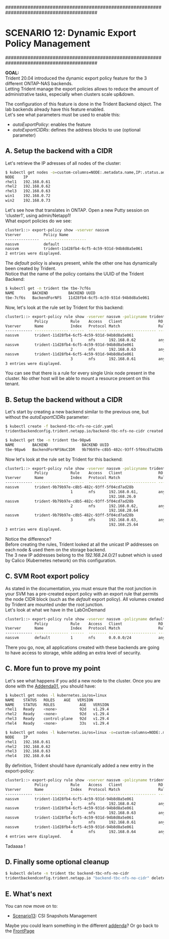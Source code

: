 #########################################################################################
# SCENARIO 12: Dynamic Export Policy Management
#########################################################################################

**GOAL:**  
Trident 20.04 introduced the dynamic export policy feature for the 3 different ONTAP-NAS backends.  
Letting Trident manage the export policies allows to reduce the amount of administrative tasks, especially when clusters scale up&down.

The configuration of this feature is done in the Trident Backend object. The lab backends already have this feature enabled.  
Let's see what parameters must be used to enable this:  
- *autoExportPolicy*: enables the feature  
- *autoExportCIDRs*: defines the address blocks to use (optional parameter)  

## A. Setup the backend with a CIDR

Let's retrieve the IP adresses of all nodes of the cluster:

```bash
$ kubectl get nodes -o=custom-columns=NODE:.metadata.name,IP:.status.addresses[0].address
NODE    IP
rhel1   192.168.0.61
rhel2   192.168.0.62
rhel3   192.168.0.63
win1    192.168.0.72
win2    192.168.0.73
```

Let's see how that translates in ONTAP. Open a new Putty session on 'cluster1', using admin/Netapp1!  
What export policies do we see:  
```bash
cluster1::> export-policy show -vserver nassvm
Vserver          Policy Name
---------------  -------------------
nassvm           default
nassvm           trident-11d28fb4-6cf5-4c59-931d-94b8d8a5e061
2 entries were displayed.
```

The _default_ policy is always present, while the other one has dynamically been created by Trident.  
Notice that the name of the policy contains the UUID of the Trident Backend:
```bash
$ kubectl get -n trident tbe tbe-7cf6s
NAME        BACKEND         BACKEND UUID
tbe-7cf6s   BackendForNFS   11d28fb4-6cf5-4c59-931d-94b8d8a5e061
```

Now, let's look at the rule set by Trident for this backend:  
```bash
cluster1::> export-policy rule show -vserver nassvm -policyname trident-11d28fb4-6cf5-4c59-931d-94b8d8a5e061
             Policy          Rule    Access   Client                RO
Vserver      Name            Index   Protocol Match                 Rule
------------ --------------- ------  -------- --------------------- ---------
nassvm       trident-11d28fb4-6cf5-4c59-931d-94b8d8a5e061
                             1       nfs      192.168.0.62          any
nassvm       trident-11d28fb4-6cf5-4c59-931d-94b8d8a5e061
                             2       nfs      192.168.0.63          any
nassvm       trident-11d28fb4-6cf5-4c59-931d-94b8d8a5e061
                             3       nfs      192.168.0.61          any
3 entries were displayed.
```

You can see that there is a rule for every single Unix node present in the cluster. No other host will be able to mount a resource present on this tenant.  

## B. Setup the backend without a CIDR

Let's start by creating a new backend similar to the previous one, but without the _autoExportCIDRs_ parameter:  
```bash
$ kubectl create -f backend-tbc-nfs-no-cidr.yaml
tridentbackendconfig.trident.netapp.io/backend-tbc-nfs-no-cidr created

$ kubectl get tbe -n trident tbe-98pw6
NAME        BACKEND               BACKEND UUID
tbe-98pw6   BackendForNFSNoCIDR   9b79b97e-c8b5-482c-93ff-5f04cd7ad28b
```

Now let's look at the rule set by Trident for this backend:  
```bash
cluster1::> export-policy rule show -vserver nassvm -policyname trident-9b79b97e-c8b5-482c-93ff-5f04cd7ad28b
             Policy          Rule    Access   Client                RO
Vserver      Name            Index   Protocol Match                 Rule
------------ --------------- ------  -------- --------------------- ---------
nassvm       trident-9b79b97e-c8b5-482c-93ff-5f04cd7ad28b
                             1       nfs      192.168.0.61,         any
                                              192.168.26.0
nassvm       trident-9b79b97e-c8b5-482c-93ff-5f04cd7ad28b
                             2       nfs      192.168.0.62,         any
                                              192.168.28.64
nassvm       trident-9b79b97e-c8b5-482c-93ff-5f04cd7ad28b
                             3       nfs      192.168.0.63,         any
                                              192.168.25.64
3 entries were displayed.
```

Notice the difference?  
Before creating the rules, Trident looked at all the unicast IP addresses on each node & used them on the storage backend.  
The 3 new IP addresses belong to the _192.168.24.0/21_ subnet which is used by Calico (Kubernetes network) on this configuration.

## C. SVM Root export policy

As stated in the documentation, you must ensure that the root junction in your SVM has a pre-created export policy with an export rule that permits the node CIDR block (such as the *default* export policy). All volumes created by Trident are mounted under the root junction.  
Let's look at what we have in the LabOnDemand

```bash
cluster1::> export-policy rule show -vserver nassvm -policyname default
             Policy          Rule    Access   Client                RO
Vserver      Name            Index   Protocol Match                 Rule
------------ --------------- ------  -------- --------------------- ---------
nassvm       default         1       nfs      0.0.0.0/24            any
```

There you go, now, all applications created with these backends are going to have access to storage, while adding an extra level of security.

## C. More fun to prove my point

Let's see what happens if you add a new node to the cluster.
Once you are done with the [Addenda01](../../Addendum/Addenda01), you should have:  
```bash
$ kubectl get nodes -l kubernetes.io/os=linux
NAME    STATUS   ROLES    AGE   VERSION
NAME    STATUS   ROLES           AGE   VERSION
rhel1   Ready    <none>          92d   v1.29.4
rhel2   Ready    <none>          92d   v1.29.4
rhel3   Ready    control-plane   92d   v1.29.4
rhel4   Ready    <none>          33s   v1.29.4

$ kubectl get nodes -l kubernetes.io/os=linux -o=custom-columns=NODE:.metadata.name,IP:.status.addresses[0].address
NODE    IP
rhel1   192.168.0.61
rhel2   192.168.0.62
rhel3   192.168.0.63
rhel4   192.168.0.64
```

By definition, Trident should have dynamically added a new entry in the export-policy:  
```bash
cluster1::> export-policy rule show -vserver nassvm -policyname trident-11d28fb4-6cf5-4c59-931d-94b8d8a5e061
             Policy          Rule    Access   Client                RO
Vserver      Name            Index   Protocol Match                 Rule
------------ --------------- ------  -------- --------------------- ---------
nassvm       trident-11d28fb4-6cf5-4c59-931d-94b8d8a5e061
                             1       nfs      192.168.0.62          any
nassvm       trident-11d28fb4-6cf5-4c59-931d-94b8d8a5e061
                             2       nfs      192.168.0.63          any
nassvm       trident-11d28fb4-6cf5-4c59-931d-94b8d8a5e061
                             3       nfs      192.168.0.61          any
nassvm       trident-11d28fb4-6cf5-4c59-931d-94b8d8a5e061
                             4       nfs      192.168.0.64          any
4 entries were displayed.
```

Tadaaaa !

## D. Finally some optional cleanup

```bash
$ kubectl delete -n trident tbc backend-tbc-nfs-no-cidr
tridentbackendconfig.trident.netapp.io "backend-tbc-nfs-no-cidr" deleted
```

## E. What's next

You can now move on to:  
- [Scenario13](../Scenario13): CSI Snapshots Management

Maybe you could learn something in the different [addenda](https://github.com/YvosOnTheHub/LabNetApp)?
Or go back to the [FrontPage](https://github.com/YvosOnTheHub/LabNetApp)

